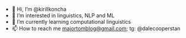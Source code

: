 - 👋 Hi, I’m @kirillkoncha
- 👀 I’m interested in linguistics, NLP and ML
- 🌱 I’m currently learning computational linguistics
- 📫 How to reach me majortomblog@gmail.com; tg: @dalecooperstan

<!---
kirillkoncha/kirillkoncha is a ✨ special ✨ repository because its `README.md` (this file) appears on your GitHub profile.
You can click the Preview link to take a look at your changes.
--->
